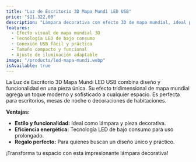 ```yaml
---
title: "Luz de Escritorio 3D Mapa Mundi LED USB"
price: "$11.322,00"
description: "Lámpara decorativa con efecto 3D de mapa mundial, ideal para oficinas, escritorios o habitaciones."
features:
  - Efecto visual de mapa mundial 3D
  - Tecnología LED de bajo consumo
  - Conexión USB fácil y práctica
  - Tamaño compacto y funcional
  - Ajuste de iluminación adaptable
image: "/products/led-mapa-mundi.webp"
isAvailable: true
---
```


La Luz de Escritorio 3D Mapa Mundi LED USB combina diseño y funcionalidad en una pieza única. Su efecto tridimensional de mapa mundial agrega un toque moderno y sofisticado a cualquier espacio. Es perfecta para escritorios, mesas de noche o decoraciones de habitaciones.

**Ventajas:**

- **Estilo y funcionalidad:** Ideal como lámpara y pieza decorativa.
- **Eficiencia energética:** Tecnología LED de bajo consumo para uso prolongado.
- **Regalo perfecto:** Para quienes buscan un diseño único y práctico.

¡Transforma tu espacio con esta impresionante lámpara decorativa!
